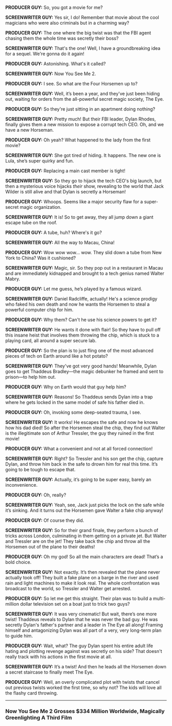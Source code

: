 **PRODUCER GUY:** So, you got a movie for me?

**SCREENWRITER GUY:** Yes sir, I do! Remember that movie about the cool magicians who were also criminals but in a charming way?

**PRODUCER GUY:** The one where the big twist was that the FBI agent chasing them the whole time was secretly their boss?

**SCREENWRITER GUY:** That's the one! Well, I have a groundbreaking idea for a sequel. We're gonna do it again!

**PRODUCER GUY:** Astonishing. What's it called?

**SCREENWRITER GUY:** Now You See Me 2.

**PRODUCER GUY:** I see. So what are the Four Horsemen up to?

**SCREENWRITER GUY:** Well, it’s been a year, and they've just been hiding out, waiting for orders from the all-powerful secret magic society, The Eye.

**PRODUCER GUY:** So they're just sitting in an apartment doing nothing?

**SCREENWRITER GUY:** Pretty much! But their FBI leader, Dylan Rhodes, finally gives them a new mission to expose a corrupt tech CEO. Oh, and we have a new Horseman.

**PRODUCER GUY:** Oh yeah? What happened to the lady from the first movie?

**SCREENWRITER GUY:** She got tired of hiding. It happens. The new one is Lula, she’s super quirky and fun.

**PRODUCER GUY:** Replacing a main cast member is tight!

**SCREENWRITER GUY:** So they go to hijack the tech CEO's big launch, but then a mysterious voice hijacks *their* show, revealing to the world that Jack Wilder is still alive and that Dylan is secretly a Horseman!

**PRODUCER GUY:** Whoops. Seems like a major security flaw for a super-secret magic organization.

**SCREENWRITER GUY:** It is! So to get away, they all jump down a giant escape tube on the roof.

**PRODUCER GUY:** A tube, huh? Where's it go?

**SCREENWRITER GUY:** All the way to Macau, China!

**PRODUCER GUY:** Wow wow wow… wow. They slid down a tube from New York to China? Was it cushioned?

**SCREENWRITER GUY:** Magic, sir. So they pop out in a restaurant in Macau and are immediately kidnapped and brought to a tech genius named Walter Mabry.

**PRODUCER GUY:** Let me guess, he’s played by a famous wizard.

**SCREENWRITER GUY:** Daniel Radcliffe, actually! He's a science prodigy who faked his own death and now he wants the Horsemen to steal a powerful computer chip for him.

**PRODUCER GUY:** Why them? Can't he use his science powers to get it?

**SCREENWRITER GUY:** He wants it done with flair! So they have to pull off this insane heist that involves them throwing the chip, which is stuck to a playing card, all around a super secure lab.

**PRODUCER GUY:** So the plan is to just fling one of the most advanced pieces of tech on Earth around like a hot potato?

**SCREENWRITER GUY:** They've got very good hands! Meanwhile, Dylan goes to get Thaddeus Bradley—the magic debunker he framed and sent to prison—to help him out.

**PRODUCER GUY:** Why on Earth would that guy help him?

**SCREENWRITER GUY:** Reasons! So Thaddeus sends Dylan into a trap where he gets locked in the same model of safe his father died in.

**PRODUCER GUY:** Oh, invoking some deep-seated trauma, I see.

**SCREENWRITER GUY:** It works! He escapes the safe and now he knows how his dad died! So after the Horsemen steal the chip, they find out Walter is the illegitimate son of Arthur Tressler, the guy they ruined in the first movie!

**PRODUCER GUY:** What a convenient and not at all forced connection!

**SCREENWRITER GUY:** Right? So Tressler and his son get the chip, capture Dylan, and throw him back in the safe to drown him for real this time. It’s going to be tough to escape that.

**SCREENWRITER GUY:** Actually, it’s going to be super easy, barely an inconvenience.

**PRODUCER GUY:** Oh, really?

**SCREENWRITER GUY:** Yeah, see, Jack just picks the lock on the safe while it’s sinking. And it turns out the Horsemen gave Walter a fake chip anyway!

**PRODUCER GUY:** Of course they did.

**SCREENWRITER GUY:** So for their grand finale, they perform a bunch of tricks across London, culminating in them getting on a private jet. But Walter and Tressler are on the jet! They take back the chip and throw all the Horsemen out of the plane to their deaths!

**PRODUCER GUY:** Oh my god! So all the main characters are dead! That’s a bold choice.

**SCREENWRITER GUY:** Not exactly. It’s then revealed that the plane never actually took off! They built a fake plane on a barge in the river and used rain and light machines to make it look real. The whole confrontation was broadcast to the world, so Tressler and Walter get arrested.

**PRODUCER GUY:** So let me get this straight. Their plan was to build a multi-million dollar television set on a boat just to trick two guys?

**SCREENWRITER GUY:** It was very cinematic! But wait, there’s one more twist! Thaddeus reveals to Dylan that he was never the bad guy. He was secretly Dylan's father's partner and a leader in The Eye all along! Framing himself and antagonizing Dylan was all part of a very, very long-term plan to guide him.

**PRODUCER GUY:** Wait, what? The guy Dylan spent his entire adult life hating and plotting revenge against was secretly on his side? That doesn't really track with his actions in the first movie at all.

**SCREENWRITER GUY:** It’s a twist! And then he leads all the Horsemen down a secret staircase to finally meet The Eye.

**PRODUCER GUY:** Well, an overly complicated plot with twists that cancel out previous twists worked the first time, so why not? The kids will love all the flashy card throwing.

***

### **Now You See Me 2 Grosses $334 Million Worldwide, Magically Greenlighting A Third Film**